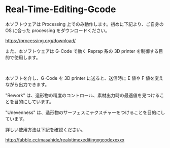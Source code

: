 # Real-Time-Editing-Gcode
本ソフトウェアは Processing 上でのみ動作します。初めに下記より、ご自身の OS に合った processing をダウンロードください。

https://processing.org/download/

また、本ソフトウェアは G-Code で動く Reprap 系の 3D printer を制御する目的で使用します。

<br>

本ソフトを介し、G-Code を 3D printer に送ると、送信時に E 値や F 値を変えながら出力できます。

"Rework" は、造形物の精度のコントロール、素材出力時の最適値を見つけることを目的にしています。

"Unevenness" は、造形物のサーフェスにテクスチャーをつけることを目的にしています。

詳しい使用方法は下記を確認ください。

http://fabble.cc/masahide/realxtimexeditingxgcodexxxxx
